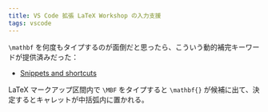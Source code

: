 ```yaml
---
title: VS Code 拡張 LaTeX Workshop の入力支援
tags: vscode
---
```


`\mathbf` を何度もタイプするのが面倒だと思ったら、こういう動的補完キーワードが提供済みだった：

* [Snippets and shortcuts](https://github.com/James-Yu/LaTeX-Workshop/wiki/Snippets)

LaTeX マークアップ区間内で `\MBF` をタイプすると `\mathbf{}` が候補に出て、決定するとキャレットが中括弧内に置かれる。
